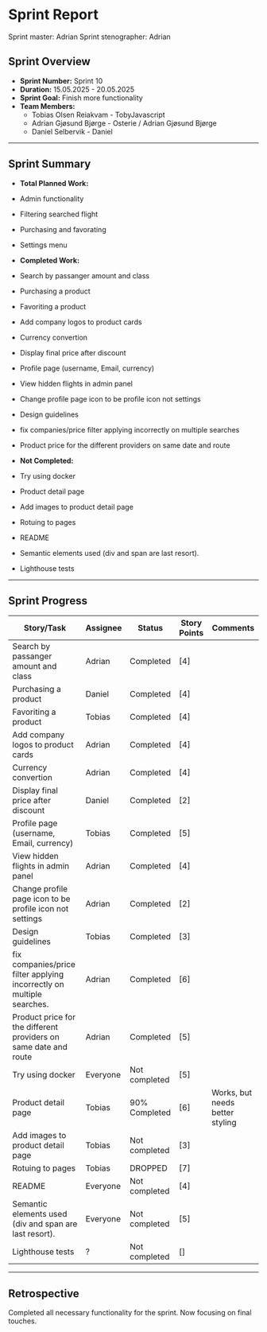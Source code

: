 # **Sprint Report**

Sprint master: Adrian
Sprint stenographer: Adrian

## **Sprint Overview**

- **Sprint Number:** Sprint 10
- **Duration:** 15.05.2025 - 20.05.2025
- **Sprint Goal:** Finish more functionality
- **Team Members:**
  - Tobias Olsen Reiakvam - TobyJavascript
  - Adrian Gjøsund Bjørge - Osterie / Adrian Gjøsund Bjørge
  - Daniel Selbervik - Daniel

---

## **Sprint Summary**

- **Total Planned Work:**
- Admin functionality
- Filtering searched flight
- Purchasing and favorating
- Settings menu

- **Completed Work:**
- Search by passanger amount and class
- Purchasing a product
- Favoriting a product
- Add company logos to product cards
- Currency convertion
- Display final price after discount
- Profile page (username, Email, currency)
- View hidden flights in admin panel
- Change profile page icon to be profile icon not settings
- Design guidelines
- fix companies/price filter applying incorrectly on multiple searches
- Product price for the different providers on same date and route

- **Not Completed:**
- Try using docker
- Product detail page
- Add images to product detail page
- Rotuing to pages
- README
- Semantic elements used (div and span are last resort).
- Lighthouse tests

---

## **Sprint Progress**

| Story/Task                                                            | Assignee | Status        | Story Points | Comments                        |
| --------------------------------------------------------------------- | -------- | ------------- | ------------ | ------------------------------- |
| Search by passanger amount and class                                  | Adrian   | Completed     | [4]          |                                 |
| Purchasing a product                                                  | Daniel   | Completed     | [4]          |                                 |
| Favoriting a product                                                  | Tobias   | Completed     | [4]          |                                 |
| Add company logos to product cards                                    | Adrian   | Completed     | [4]          |                                 |
| Currency convertion                                                   | Adrian   | Completed     | [4]          |                                 |
| Display final price after discount                                    | Daniel   | Completed     | [2]          |                                 |
| Profile page (username, Email, currency)                              | Tobias   | Completed     | [5]          |                                 |
| View hidden flights in admin panel                                    | Adrian   | Completed     | [4]          |                                 |
| Change profile page icon to be profile icon not settings              | Adrian   | Completed     | [2]          |                                 |
| Design guidelines                                                     | Tobias   | Completed     | [3]          |                                 |
| fix companies/price filter applying incorrectly on multiple searches. | Adrian   | Completed     | [6]          |                                 |
| Product price for the different providers on same date and route      | Adrian   | Completed     | [5]          |                                 |
| Try using docker                                                      | Everyone | Not completed | [5]          |                                 |
| Product detail page                                                   | Tobias   | 90% Completed | [6]          | Works, but needs better styling |
| Add images to product detail page                                     | Tobias   | Not completed | [3]          |                                 |
| Rotuing to pages                                                      | Tobias   | DROPPED       | [7]          |                                 |
| README                                                                | Everyone | Not completed | [4]          |                                 |
| Semantic elements used (div and span are last resort).                | Everyone | Not completed | [5]          |                                 |
| Lighthouse tests                                                      | ?        | Not completed | []           |                                 |

---

## **Retrospective**
Completed all necessary functionality for the sprint. Now focusing on final touches.